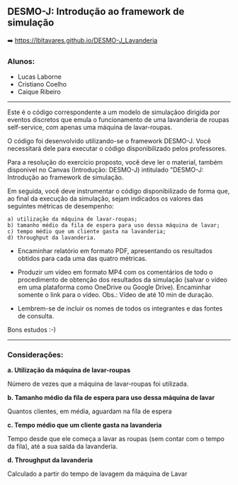 ## DESMO-J: Introdução ao framework de simulação

➡️ https://lbltavares.github.io/DESMO-J_Lavanderia

### Alunos:
- Lucas Laborne
- Cristiano Coelho
- Caique Ribeiro

---

Este é o código correspondente a um modelo de simulaçãoo dirigida por eventos discretos que emula o funcionamento de uma lavanderia de roupas self-service, com apenas uma máquina de lavar-roupas.

O código foi desenvolvido utilizando-se o framework DESMO-J. Você necessitará dele para executar o código disponibilizado pelos professores.

Para a resolução do exercício proposto, você deve ler o material, também disponivel no Canvas (Introdução: DESMO-J) intitulado "DESMO-J: Introdução ao framework de simulação.

Em seguida, você deve instrumentar o código disponibilizado de forma que, ao final da execução da simulação, sejam indicados os valores das seguintes métricas de desempenho:

    a) utilização da máquina de lavar-roupas;
    b) tamanho médio da fila de espera para uso dessa máquina de lavar;
    c) tempo médio que um cliente gasta na lavanderia;
    d) throughput da lavanderia.

* Encaminhar relatório em formato PDF, apresentando os resultados obtidos para cada uma das quatro métricas.

* Produzir um vídeo em formato MP4 com os comentários de todo o procedimento de obtenção dos resultados da simulação (salvar o vídeo em uma plataforma como OneDrive ou Google Drive). Encaminhar somente o link para o vídeo.
Obs.: Vídeo de até 10 min de duração.

- Lembrem-se de incluir os nomes de todos os integrantes e das fontes de consulta.

Bons estudos :-)


---


### Considerações:

**a. Utilização da máquina de lavar-roupas**

Número de vezes que a máquina de lavar-roupas foi utilizada.

**b. Tamanho médio da fila de espera para uso dessa máquina de lavar**

Quantos clientes, em média, aguardam na fila de espera

**c. Tempo médio que um cliente gasta na lavanderia**

Tempo desde que ele começa a lavar as roupas (sem contar com o tempo da fila), até a sua saída da lavanderia.

**d. Throughput da lavanderia**

Calculado a partir do tempo de lavagem da máquina de Lavar
